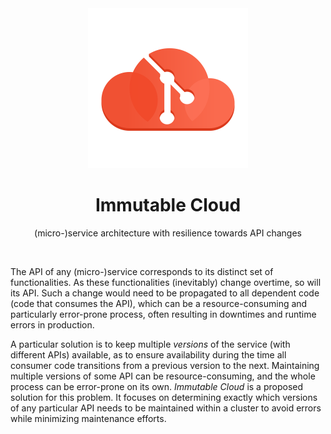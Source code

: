 <div align="center">

<img src="immutable-cloud.svg" width="256"/>

# Immutable Cloud

(micro-)service architecture with resilience towards API changes

</div>

<br>

The API of any (micro-)service corresponds to its distinct set of functionalities. As these functionalities (inevitably) change overtime, so will its API.
Such a change would need to be propagated to all dependent code (code that consumes the API), which can be a resource-consuming and particularly error-prone process, often resulting in downtimes and runtime errors in production.

A particular solution is to keep multiple _versions_ of the service (with different APIs) available, as to ensure availability during the time all consumer code transitions from a previous version to the next. Maintaining multiple versions of some API can be resource-consuming, and the whole process can be error-prone on its own. _Immutable Cloud_ is a proposed solution for this problem. It focuses on determining exactly which versions of any particular API needs to be maintained within a cluster to avoid errors while minimizing maintenance efforts.

